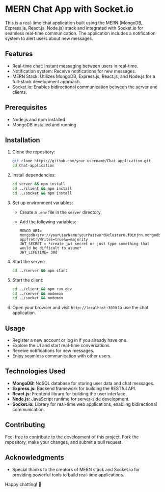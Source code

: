 # MERN Chat App with Socket.io

This is a real-time chat application built using the MERN (MongoDB, Express.js, React.js, Node.js) stack and integrated with Socket.io for seamless real-time communication. The application includes a notification system to alert users about new messages.

## Features

- Real-time chat: Instant messaging between users in real-time.
- Notification system: Receive notifications for new messages.
- MERN Stack: Utilizes MongoDB, Express.js, React.js, and Node.js for a full-stack development approach.
- Socket.io: Enables bidirectional communication between the server and clients.

## Prerequisites

- Node.js and npm installed
- MongoDB installed and running

## Installation

1. Clone the repository:

   ```bash
   git clone https://github.com/your-username/Chat-application.git
   cd Chat-application
   ```

2. Install dependencies:

   ```bash
   cd server && npm install
   cd ../client && npm install
   cd ../socket && npm install
   ```

3. Set up environment variables:

   - Create a `.env` file in the `server` directory.
   - Add the following variables:

     ```env
     MONGO_URI= mongodb+srv://yourUserName:yourPassword@cluster0.f0injnn.mongodb.net/Chat-app?retryWrites=true&w=majority
     JWT_SECRET = *create jwt secret or just type something that would be difficult to asume*
     JWT_LIFETIME= 30d
     ```

4. Start the server:

   ```bash
   cd ../server && npm start
   ```

5. Start the client:

   ```bash
   cd ../client && npm run dev
   cd ../server && nodemon
   cd ../socket && nodemon
   ```

6. Open your browser and visit `http://localhost:3000` to use the chat application.

## Usage

- Register a new account or log in if you already have one.
- Explore the UI and start real-time conversations.
- Receive notifications for new messages.
- Enjoy seamless communication with other users.

## Technologies Used

- **MongoDB:** NoSQL database for storing user data and chat messages.
- **Express.js:** Backend framework for building the RESTful API.
- **React.js:** Frontend library for building the user interface.
- **Node.js:** JavaScript runtime for server-side development.
- **Socket.io:** Library for real-time web applications, enabling bidirectional communication.

## Contributing

Feel free to contribute to the development of this project. Fork the repository, make your changes, and submit a pull request.

## Acknowledgments

- Special thanks to the creators of MERN stack and Socket.io for providing powerful tools to build real-time applications.

Happy chatting! 🚀
